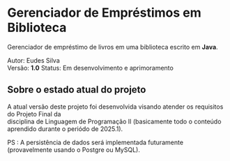 # Gerenciador de Empréstimos em Biblioteca

Gerenciador de empréstimo de livros em uma biblioteca escrito em **Java**.

Autor: Eudes Silva  
Versão: **1.0**
Status: Em desenvolvimento e aprimoramento

## Sobre o estado atual do projeto

A atual versão deste projeto foi desenvolvida visando atender os requisitos do Projeto Final da  
disciplina de Linguagem de Programação II (basicamente todo o conteúdo aprendido durante o periódo de
2025.1).

PS : A persistência de dados será implementada futuramente (provavelmente usando o Postgre ou MySQL).
